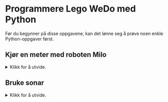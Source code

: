 # Programmere Lego WeDo med Python

Før du begynner på disse oppgavene, kan det lønne seg å prøve noen enkle Python-oppgaver først.

## Kjør en meter med roboten Milo
<details>
<summary>Klikk for å utvide.</summary>

Utstyr: WeDo 2.0 legobrikker, BLE112-dongle, Visual Studio Code.

### Deloppgave A: Bygg Milo

1.	Bygg roboten Milo med legobrikkene som følger med WeDo 2.0-settet. [Her finner du byggeinstruksjonene](https://education.lego.com/v3/assets/blt293eea581807678a/blt93919edff44b5450/5f88037fb8b59a77a945d172/45300_16_milo.pdf).
2.	Sett 2 AA-batterier inn i Smarthub-enheten.

### Deloppgave B: Programmer Milo

1.	Åpne Visual Studio Code.
2.	Opprett en ny fil (**Ctrl+N**).
3.	Lagre filen (**Ctrl+S**) som en python-fil (filnavn.py).
4.	Helt først i programmet ditt må du ha en setning som importerer Python-modulen for WeDo Smarthub. Smarthub er motoren som styrer alle bevegelser:

    ```
    from wedo2.smarthub import Smarthub
    ```
 
5.	Deretter må du importere time-modulen som gjør at du kan bestemme hvor lenge Milo skal kjøre:

    ```
    from time import sleep
    ```
 
6.	Lag en blank linje og skriv så en instruksjon som kreves for at du skal få kontakt med Smarthub:

    ```
    hub = Smarthub()
    ```

7.	Du trenger nå en instruksjon som setter i gang motoren og bestemmer hastigheten. Husk at farten kan variere fra 0 til 100 der 100 er maks hastighet. Velg halv fart, det vil si 50:

    ```
    hub.turn_motor(50)
    ```
 
8.	Etter at du har satt i gang motoren, må du bestemme hvor lenge den skal gå. Sleep kan brukes til å si hvor lang tid som skal gå før programmet går videre til neste instruksjon eller setning. Bytt ut millisekunder i koden under med et tall. Hvilken verdi må du bruke for at Milo skal kjøre én meter? Verdien skal altså oppgis i millisekunder. Hvor mye er det?

    ```
    sleep(<millisekunder>)
    ```
 
    Hvis Milo kjørte for langt eller for kort, kan du endre tallet slik at det passer bedre.

9.	Etter at programmet har ventet i det antall millisekunder du oppgav, går det videre til neste instruksjon som vil stoppe Milo:

    ```
    hub.motor_brake()
    ```
 
10.	Til slutt må du skrive en instruksjon som kobler fra Smarthub:

    ```
    hub.disconnect()
    ```
 
11.	Lagre alle endringer i programmet ditt med **Ctrl+S**.
12.	Sørg for at Bluetooth-donglen er tilkoblet.
13.	Trykk på knappen øverst på Smarthub.
14.	Overfør programmet med **Ctrl+F5**.
15.	Etter noen sekunder begynner Milo å kjøre.
</details>

## Bruke sonar
<details>
<summary>Klikk for å utvide.</summary>

Utstyr: WeDo 2.0 legobrikker, BLE112-dongle, Visual Studio Code.

I denne oppgaven skal du programmere Milo slik at den kjører rett fram helt til den møter en hindring. Da skal den stoppe av seg selv.

### Deloppgave A: Bygg om Milo

1.	Først skal du bygge om roboten Milo slik at den får en sonar eller avstandssensor. Fortsett med å bruke legobrikkene som følger med WeDo 2.0-settet. [Her finner du byggeinstruksjonene](https://education.lego.com/v3/assets/blt293eea581807678a/blt46478dce52b89471/5f88038df71916144453a4a3/45300_16a_milo_arm-1_modified_24102016_.pdf).

### Deloppgave B: Programmere Milo

1.	Åpne Visual Studio Code.
2.	Opprett en ny fil (**Ctrl+N**).
3.	Lagre filen (**Ctrl+S**) som en python-fil (filnavn.py).
4.	Først i programmet ditt må du ha de to importertsetningene:

    ```
    from wedo2.smarthub import Smarthub
    from time import sleep
    ```
 
5.	Så må du ha instruksjonen som lar deg få kontakt med Smarthub:

    ```
    hub = Smarthub()
    ```

6.	Nå skal du skrive noen instruksjoner som gjør at Milo kjører helt til den møter en hindring. Da skal den stoppe for å unngå kollisjon. Du må bruke en while-løkke som gjør at Milo hele tiden følger med på om det kommer noe i veien for den:

    ```
    while True:
    ```

7.	Inne i while-løkka må du sette betingelser for hva som skal skje. Avstandssensoren sender hele tiden informasjon om det den oppdager foran seg. Hvis den oppdager en hindring vil den sende et tall mindre enn 10. Hvis den ikke oppdager noen hindring, sender den tallet 10. Dette kan du bruke når du skal sette betingelser. Betingelser eller vilkår kan du lage med if og elif. If-setningen kan du bruke til å si hva som skal skje hvis det ikke er noen hindring:

    ```
    if hub.get_object_distance() == 10
    ```

8.	Hva skal skje dersom det ikke er noen hindringer foran roboten? Skriv en instruksjon for dette. På samme måte kan du bruke elif for å si hva som skal skje når det dukker opp en hindring:

    ```
    elif hub.get_object_distance() < 10
    ```

9.	Hvis det dukker opp en hindring, må roboten stoppe. Det kan du gjøre slik:

    ```
    motor_brake()
    ```

10.	Fullfør while-løkka med if og elif slik at det blir riktig. Husk innrykk i koden.
11.	Til slutt må du koble fra Smarthub:

    ```
    hub.disconnect()
    ```

12.	Lagre alle endringer i programmet ditt med **Ctrl+S**.
13.	Sørg for at Bluetooth-donglen er tilkoblet.
14.	Trykk på knappen øverst på Smarthub.
15.	Overfør programmet med **Ctrl+F5**.
16.	Etter noen sekunder begynner Milo å kjøre.
</details>
